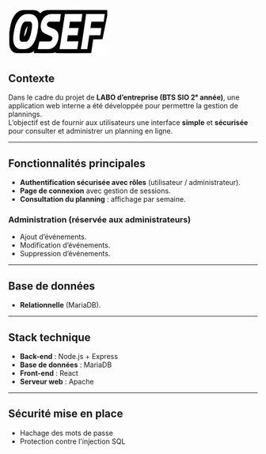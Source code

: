 
<div>
  <img src="osef-frontend/public/logo_osef.png" alt="OSEF Logo" width="200"/>
</div>

## Contexte
Dans le cadre du projet de **LABO d’entreprise (BTS SIO 2ᵉ année)**, une application web interne a été développée pour permettre la gestion de plannings.  
L’objectif est de fournir aux utilisateurs une interface **simple** et **sécurisée** pour consulter et administrer un planning en ligne.  

---

## Fonctionnalités principales

- **Authentification sécurisée avec rôles** (utilisateur / administrateur).  
- **Page de connexion** avec gestion de sessions.  
- **Consultation du planning** : affichage par semaine.  

### Administration (réservée aux administrateurs)
- Ajout d’événements.  
- Modification d’événements.  
- Suppression d’événements.  

---

## Base de données
- **Relationnelle** (MariaDB).  

---

## Stack technique

- **Back-end** : Node.js + Express  
- **Base de données** : MariaDB  
- **Front-end** : React  
- **Serveur web** : Apache  

---

## Sécurité mise en place

- Hachage des mots de passe
- Protection contre l'injection SQL
